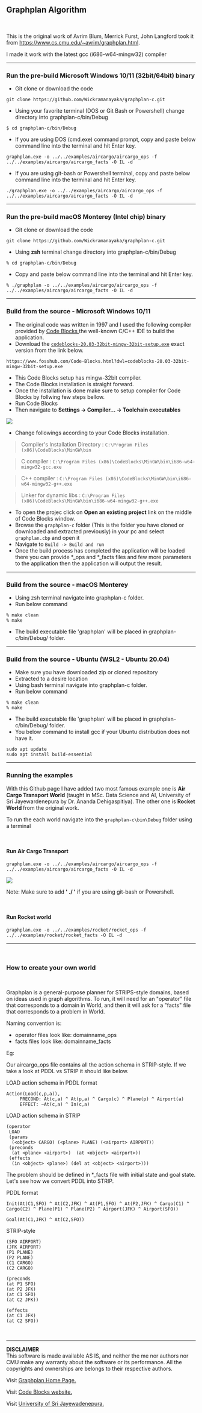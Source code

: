 ## Graphplan Algorithm ##

<br>

This is the original work of  Avrim Blum, Merrick Furst, John Langford took it from https://www.cs.cmu.edu/~avrim/graphplan.html.

I made it work with the latest gcc (i686-w64-mingw32) compiler 

<hr>

### Run the pre-build Microsoft Windows 10/11 (32bit/64bit) binary ###

* Git clone or download the code
```
git clone https://github.com/Wickramanayaka/graphplan-c.git
```

* Using your favorite terminal (DOS or Git Bash or Powershell) change directory into graphplan-c/bin/Debug
```
$ cd graphplan-c/bin/Debug
```
* If you are using DOS (cmd.exe) command prompt, copy and paste below command line into the terminal and hit Enter key.
```
graphplan.exe -o ../../examples/aircargo/aircargo_ops -f ../../examples/aircargo/aircargo_facts -O IL -d
```
* If you are using git-bash or Powershell terminal, copy and paste below command line into the terminal and hit Enter key.
```
./graphplan.exe -o ../../examples/aircargo/aircargo_ops -f ../../examples/aircargo/aircargo_facts -O IL -d
```
<hr>

### Run the pre-build macOS Monterey (Intel chip) binary ###

* Git clone or download the code
```
git clone https://github.com/Wickramanayaka/graphplan-c.git
```

* Using <b>zsh</b> terminal change directory into graphplan-c/bin/Debug
```
% cd graphplan-c/bin/Debug
```
* Copy and paste below command line into the terminal and hit Enter key.
```
% ./graphplan -o ../../examples/aircargo/aircargo_ops -f ../../examples/aircargo/aircargo_facts -O IL -d
```

<hr>

### Build from the source - Microsoft Windows 10/11 ###

* The original code was written in 1997 and I used the following compiler provided by <a href="https://www.codeblocks.org/downloads/binaries/">Code Blocks </a> the well-known C/C++ IDE to build the application.
* Download the <a href='https://www.fosshub.com/Code-Blocks.html?dwl=codeblocks-20.03-32bit-mingw-32bit-setup.exe'>``` codeblocks-20.03-32bit-mingw-32bit-setup.exe ```</a> exact version from the link below.
```
https://www.fosshub.com/Code-Blocks.html?dwl=codeblocks-20.03-32bit-mingw-32bit-setup.exe
```
* This Code Blocks setup has mingw-32bit compiler.
* The Code Blocks installation is straight forward.
* Once the installation is done make sure to setup compiler for Code Blocks by follwing few steps bellow.
* Run Code Blocks
* Then navigate to <b> Settings -> Compiler... -> Toolchain executables</b>

<img src='./img/compiler.jpg'>

* Change followings according to your Code Blocks installation.

> Compiler's Installation Directory : ``` C:\Program Files (x86)\CodeBlocks\MinGW\bin ```

> C compiler : ``` C:\Program Files (x86)\CodeBlocks\MinGW\bin\i686-w64-mingw32-gcc.exe ```

> C++ compiler : ``` C:\Program Files (x86)\CodeBlocks\MinGW\bin\i686-w64-mingw32-g++.exe ```

> Linker for dynamic libs : ``` C:\Program Files (x86)\CodeBlocks\MinGW\bin\i686-w64-mingw32-g++.exe ```

* To open the projec click on <b>Open an existing project</b> link on the middle of Code Blocks window.
* Browse the ``` graphplan-c ``` folder (This is the folder you have cloned or downloaded and extracted previously) in your pc and select ``` graphplan.cbp ``` and open it
* Navigate to ``` Build -> Build and run ```
* Once the build process has completed the application will be loaded there you can provide *_ops and *_facts files and few more parameters to the application then the application will output the result.

<hr>

### Build from the source - macOS Monterey ###

* Using zsh terminal navigate into graphplan-c folder.
* Run below command
```
% make clean
% make
```
* The build executable file 'graphplan' will be placed in graphplan-c/bin/Debug/ folder.

<hr>

### Build from the source - Ubuntu (WSL2 - Ubuntu 20.04) ###

* Make sure you have downloaded zip or cloned repository
* Extracted to a desire location
* Using bash terminal navigate into graphplan-c folder.
* Run below command
```
% make clean
% make
```
* The build executable file 'graphplan' will be placed in graphplan-c/bin/Debug/ folder.
* You below command to install gcc if your Ubuntu distribution does not have it.
```
sudo apt update
sudo apt install build-essential
```

<hr>

### Running the examples ###
With this Github page I have added two most famous example one is <b>Air Cargo Transport World</b> (taught in MSc. Data Science and AI, University of Sri Jayewardenepura by Dr. Ananda Dehigaspitiya). The other one is <b> Rocket World </b> from the original work.

To run the each world navigate into the ``` graphplan-c\bin\Debug ``` folder using  a terminal

<br>

#### Run Air Cargo Transport ####

``` graphplan.exe -o ../../examples/aircargo/aircargo_ops -f ../../examples/aircargo/aircargo_facts -O IL -d ```

<img src="img/terminal.jpg">

Note: Make sure to add <b>' ./ '</b> if you are using git-bash or Powershell.

<br>

#### Run Rocket world ####

``` graphplan.exe -o ../../examples/rocket/rocket_ops -f ../../examples/rocket/rocket_facts -O IL -d ```

<hr>
<br>

### How to create your own world ###

<br>

Graphplan is a general-purpose planner for STRIPS-style domains, based on ideas used in graph algorithms.
To run, it will need for an "operator" file that corresponds to a domain in World, and then it will ask for a
"facts" file that corresponds to a problem in World.  

Naming convention is:

* operator files look like: domainname_ops
* facts files look like: domainname_facts

Eg:

Our aircargo_ops file contains all the action schema in STRIP-style. If we take a look at PDDL vs STRIP it should like below.

LOAD action schema in PDDL format

```
Action(Load(c,p,a)),
     PRECOND: At(c,a) ^ At(p,a) ^ Cargo(c) ^ Plane(p) ^ Airport(a) 
     EFFECT: ~At(c,a) ^ In(c,a)
```

LOAD action schema in STRIP

```
(operator
 LOAD
 (params
  (<object> CARGO) (<plane> PLANE) (<airport> AIRPORT))
 (preconds 
  (at <plane> <airport>)  (at <object> <airport>))
 (effects 
  (in <object> <plane>) (del at <object> <airport>)))
```

The problem should be defined in *_facts file with initial state and goal state. Let's see how we convert PDDL into STRIP.

PDDL format

```
Init(At(C1,SFO) ^ At(C2,JFK) ^ At(P1,SFO) ^ At(P2,JFK) ^ Cargo(C1) ^ Cargo(C2) ^ Plane(P1) ^ Plane(P2) ^ Airport(JFK) ^ Airport(SFO))

Goal(At(C1,JFK) ^ At(C2,SFO))
```

STRIP-style

```
(SFO AIRPORT)
(JFK AIRPORT)
(P1 PLANE)
(P2 PLANE)
(C1 CARGO)
(C2 CARGO)

(preconds
(at P1 SFO)
(at P2 JFK)
(at C1 SFO)
(at C2 JFK))

(effects
(at C1 JFK)
(at C2 SFO))
```

<br>
<hr>
<b>DISCLAIMER</b><br>
This software is made available AS IS, and neither the me nor authors nor CMU make any warranty about the software or its performance. All the copyrights and ownerships are belongs to their respective authors.

<br> 

Visit <a href='https://www.cs.cmu.edu/~avrim/graphplan.html'>Graphplan Home Page.</a>

Visit <a href='https://www.codeblocks.org'>Code Blocks website.</a>

Visit <a href='https://www.sjp.ac.lk/'>University of Sri Jayewadenepura.</a>